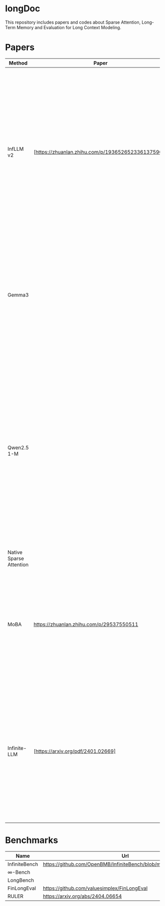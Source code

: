 # longDoc
This repository includes papers and codes about Sparse Attention, Long-Term Memory and Evaluation for Long Context Modeling.

# Papers
|Method|Paper|Code| Description |
|-|-|-|-|
|InfLLM v2|[https://zhuanlan.zhihu.com/p/1936526523361375905]|[]|改进了 相关性score的计算方法，将K根据seq维度分成多个更小的语义 kernel ，相当于更小的滑窗。用mean pooling 代表 语义kernal，是parameter-free的操作，可以通过优化 token 级别的key vector 来间接优化语义kernal的表示|
|Gemma3|||global only 为普通的full-attention模型，1：1 sw=4096为1个global attention后夹一个local attention（4096 窗口长度），从图中显示主要节约了kv cache部分的显存|
|Qwen2.5 1-M|||Dual Chunk Attention : 问题：过长的token在没有经过训练的position后效果变差，The DCA method addresses this issue by dividing the entire sequence into multiple chunks and remapping the relative positions into smaller numbers, 确保任意两个标记之间的距离不超过预训练长度 + 稀疏注意力|
|Native Sparse Attention||||
|MoBA|https://zhuanlan.zhihu.com/p/29537550511||MOBA可以根据门控单元自主动态选择要关注哪些block，选择核心逻辑是用key的mean pooling 和query做matmul算出Block维度的相似度，选择TOP K个相似块|
|Infinite-LLM|[https://arxiv.org/pdf/2401.02669]||针对LLM服务的动态性，提出了一种高效的LLM服务系统Infinite-LLM。通过在集群级调度KVCache，它能够有效地支持可扩展的上下文长度，从而平衡实例之间的资源需求，实现高整体系统吞吐量|




# Benchmarks

|Name|Url|
|-|-|
|InfiniteBench|	https://github.com/OpenBMB/InfiniteBench/blob/main/README_ZH.md|
|∞-Bench	||
|LongBench	||
|FinLongEval|	https://github.com/valuesimplex/FinLongEval|
|RULER|	https://arxiv.org/abs/2404.06654|
